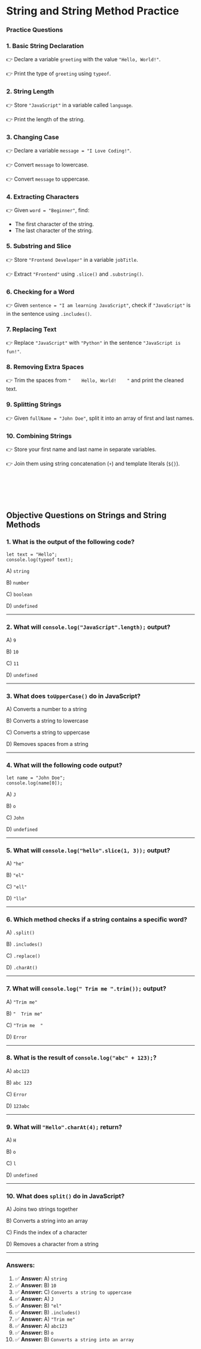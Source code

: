 # String and String Method Practice



### **Practice Questions**

### **1. Basic String Declaration**

👉 Declare a variable `greeting` with the value `"Hello, World!"`.

👉 Print the type of `greeting` using `typeof`.

### **2. String Length**

👉 Store `"JavaScript"` in a variable called `language`.

👉 Print the length of the string.

### **3. Changing Case**

👉 Declare a variable `message = "I Love Coding!"`.

👉 Convert `message` to lowercase.

👉 Convert `message` to uppercase.

### **4. Extracting Characters**

👉 Given `word = "Beginner"`, find:

- The first character of the string.
- The last character of the string.

### **5. Substring and Slice**

👉 Store `"Frontend Developer"` in a variable `jobTitle`.

👉 Extract `"Frontend"` using `.slice()` and `.substring()`.

### **6. Checking for a Word**

👉 Given `sentence = "I am learning JavaScript"`, check if `"JavaScript"` is in the sentence using `.includes()`.

### **7. Replacing Text**

👉 Replace `"JavaScript"` with `"Python"` in the sentence `"JavaScript is fun!"`.

### **8. Removing Extra Spaces**

👉 Trim the spaces from `"    Hello, World!    "` and print the cleaned text.

### **9. Splitting Strings**

👉 Given `fullName = "John Doe"`, split it into an array of first and last names.

### **10. Combining Strings**

👉 Store your first name and last name in separate variables.

👉 Join them using string concatenation (`+`) and template literals (`${}`).

<br>
<br>
<br>
<br>

## **Objective Questions on Strings and String Methods**



### **1. What is the output of the following code?**

```
let text = "Hello";
console.log(typeof text);

```

A) `string`

B) `number`

C) `boolean`

D) `undefined`

---

### **2. What will `console.log("JavaScript".length);` output?**

A) `9`

B) `10`

C) `11`

D) `undefined`

---

### **3. What does `toUpperCase()` do in JavaScript?**

A) Converts a number to a string

B) Converts a string to lowercase

C) Converts a string to uppercase

D) Removes spaces from a string

---

### **4. What will the following code output?**

```
let name = "John Doe";
console.log(name[0]);

```

A) `J`

B) `o`

C) `John`

D) `undefined`

---

### **5. What will `console.log("hello".slice(1, 3));` output?**

A) `"he"`

B) `"el"`

C) `"ell"`

D) `"llo"`

---

### **6. Which method checks if a string contains a specific word?**

A) `.split()`

B) `.includes()`

C) `.replace()`

D) `.charAt()`

---

### **7. What will `console.log(" Trim me ".trim());` output?**

A) `"Trim me"`

B) `"  Trim me"`

C) `"Trim me  "`

D) `Error`

---

### **8. What is the result of `console.log("abc" + 123);`?**

A) `abc123`

B) `abc 123`

C) `Error`

D) `123abc`

---

### **9. What will `"Hello".charAt(4);` return?**

A) `H`

B) `o`

C) `l`

D) `undefined`

---

### **10. What does `split()` do in JavaScript?**

A) Joins two strings together

B) Converts a string into an array

C) Finds the index of a character

D) Removes a character from a string

---

### Answers:

1. ✅ **Answer:** A) `string`
2. ✅ **Answer:** B) `10`
3. ✅ **Answer:** C) `Converts a string to uppercase`
4. ✅ **Answer:** A) `J`
5. ✅ **Answer:** B) `"el"`
6. ✅ **Answer:** B) `.includes()`
7. ✅ **Answer:** A) `"Trim me"`
8. ✅ **Answer:** A) `abc123`
9. ✅ **Answer:** B) `o`
10. ✅ **Answer:** B) `Converts a string into an array`
